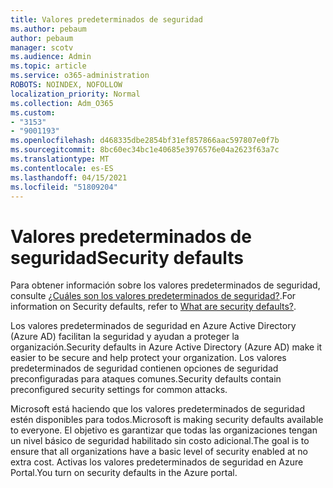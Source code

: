 ```yaml
---
title: Valores predeterminados de seguridad
ms.author: pebaum
author: pebaum
manager: scotv
ms.audience: Admin
ms.topic: article
ms.service: o365-administration
ROBOTS: NOINDEX, NOFOLLOW
localization_priority: Normal
ms.collection: Adm_O365
ms.custom:
- "3153"
- "9001193"
ms.openlocfilehash: d468335dbe2854bf31ef857866aac597807e0f7b
ms.sourcegitcommit: 8bc60ec34bc1e40685e3976576e04a2623f63a7c
ms.translationtype: MT
ms.contentlocale: es-ES
ms.lasthandoff: 04/15/2021
ms.locfileid: "51809204"
---
```

# <a name="security-defaults"></a><span data-ttu-id="e6f0d-102">Valores predeterminados de seguridad</span><span class="sxs-lookup"><span data-stu-id="e6f0d-102">Security defaults</span></span>

<span data-ttu-id="e6f0d-103">Para obtener información sobre los valores predeterminados de seguridad, consulte [¿Cuáles son los valores predeterminados de seguridad?](https://docs.microsoft.com/azure/active-directory/conditional-access/concept-conditional-access-security-defaults).</span><span class="sxs-lookup"><span data-stu-id="e6f0d-103">For information on Security defaults, refer to [What are security defaults?](https://docs.microsoft.com/azure/active-directory/conditional-access/concept-conditional-access-security-defaults).</span></span>

<span data-ttu-id="e6f0d-104">Los valores predeterminados de seguridad en Azure Active Directory (Azure AD) facilitan la seguridad y ayudan a proteger la organización.</span><span class="sxs-lookup"><span data-stu-id="e6f0d-104">Security defaults in Azure Active Directory (Azure AD) make it easier to be secure and help protect your organization.</span></span> <span data-ttu-id="e6f0d-105">Los valores predeterminados de seguridad contienen opciones de seguridad preconfiguradas para ataques comunes.</span><span class="sxs-lookup"><span data-stu-id="e6f0d-105">Security defaults contain preconfigured security settings for common attacks.</span></span>

<span data-ttu-id="e6f0d-106">Microsoft está haciendo que los valores predeterminados de seguridad estén disponibles para todos.</span><span class="sxs-lookup"><span data-stu-id="e6f0d-106">Microsoft is making security defaults available to everyone.</span></span> <span data-ttu-id="e6f0d-107">El objetivo es garantizar que todas las organizaciones tengan un nivel básico de seguridad habilitado sin costo adicional.</span><span class="sxs-lookup"><span data-stu-id="e6f0d-107">The goal is to ensure that all organizations have a basic level of security enabled at no extra cost.</span></span> <span data-ttu-id="e6f0d-108">Activas los valores predeterminados de seguridad en Azure Portal.</span><span class="sxs-lookup"><span data-stu-id="e6f0d-108">You turn on security defaults in the Azure portal.</span></span>

